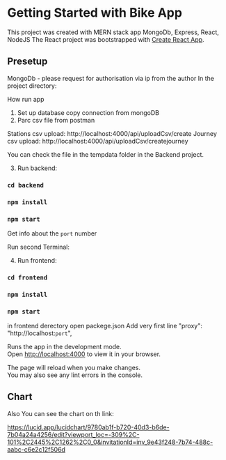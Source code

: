 # Getting Started with Bike App

This project was created with MERN stack app
MongoDb, Express, React, NodeJS
The React project was bootstrapped with [Create React App](https://github.com/facebook/create-react-app).

## Presetup

MongoDb - please request for authorisation via ip from the author
In the project directory:

How run app

1. Set up database copy connection from mongoDB
2. Parc csv file from postman

Stations csv upload: http://localhost:4000/api/uploadCsv/create
Journey csv upload: http://localhost:4000/api/uploadCsv/createjourney

You can check the file in the tempdata folder in the Backend project.

3. Run backend:

### `cd backend`

### `npm install`

### `npm start`

Get info about the `port` number

Run second Terminal:

4. Run frontend:

### `cd frontend`

### `npm install`

### `npm start`

in frontend derectory open packege.json
Add very first line "proxy": "http://localhost:`port`",


Runs the app in the development mode.\
Open [http://localhost:4000](http://localhost:4000) to view it in your browser.

The page will reload when you make changes.\
You may also see any lint errors in the console.

## Chart

Also You can see the chart on th link:

https://lucid.app/lucidchart/9780ab1f-b720-40d3-b6de-7b04a24a4256/edit?viewport_loc=-309%2C-101%2C2445%2C1262%2C0_0&invitationId=inv_9e43f248-7b74-488c-aabc-c6e2c12f506d
